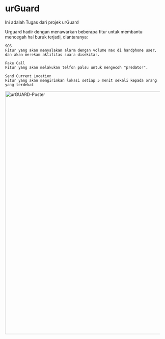# urGuard
Ini adalah Tugas dari projek urGuard

Urguard hadir dengan menawarkan beberapa fitur untuk
membantu mencegah hal buruk terjadi, diantaranya:

	SOS
	Fitur yang akan menyalakan alarm dengan volume max di handphone user, dan akan merekam aktifitas suara disekitar.
	
	Fake Call
	Fitur yang akan melakukan telfon palsu untuk mengecoh "predator".
	
	Send Current Location
	Fitur yang akan mengirimkan lokasi setiap 5 menit sekali kepada orang yang terdekat


<img width="790" alt="urGUARD-Poster" src="https://user-images.githubusercontent.com/97862697/213757074-92a13364-6f5a-4531-8e90-c93a3cabd1ab.png">

